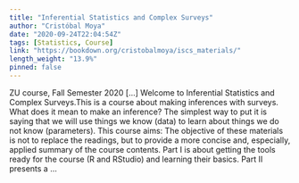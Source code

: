 ```yaml
---
title: "Inferential Statistics and Complex Surveys"
author: "Cristóbal Moya"
date: "2020-09-24T22:04:54Z"
tags: [Statistics, Course]
link: "https://bookdown.org/cristobalmoya/iscs_materials/"
length_weight: "13.9%"
pinned: false
---
```


ZU course, Fall Semester 2020 [...] Welcome to Inferential Statistics and Complex Surveys.This is a course about making inferences with surveys. What does it mean to make an inference? The simplest way to put it is saying that we will use things we know (data) to learn about things we do not know (parameters). This course aims: The objective of these materials is not to replace the readings, but to provide a more concise and, especially, applied summary of the course contents. Part I is about getting the tools ready for the course (R and RStudio) and learning their basics. Part II presents a ...
